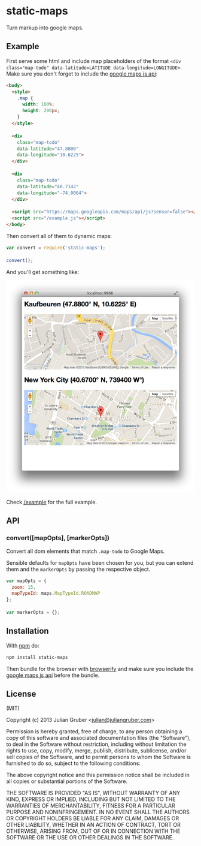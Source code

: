 
# static-maps

Turn markup into google maps.

## Example

First serve some html and include map placeholders of the format
`<div class="map-todo" data-latitude=LATITUDE data-longitude=LONGITUDE>`. Make
sure you don't forget to include the
[google maps js api](https://developers.google.com/maps/documentation/javascript/tutorial):

```html
<body>
  <style>
    .map {
      width: 100%;
      height: 200px;
    }
  </style>

  <div
    class="map-todo"
    data-latitude="47.8800"
    data-longitude="10.6225">
  </div>

  <div
    class="map-todo"
    data-latitude="40.7142"
    data-longitude="-74.0064">
  </div>

  <script src="https://maps.googleapis.com/maps/api/js?sensor=false"></script>
  <script src="/example.js"></script>
</body>

```

Then convert all of them to dynamic maps:

```js
var convert = require('static-maps');

convert();
```

And you'll get something like:

![example](/example/screenshot.png)

Check [/example](https://github.com/juliangruber/static-maps/tree/master/example)
for the full example.

## API

### convert([mapOpts], [markerOpts])

Convert all dom elements that match `.map-todo` to Google Maps.

Sensible defaults for `mapOpts` have been chosen for you, but you can extend
them and the `markerOpts` by passing the respective object.

```js
var mapOpts = {
  zoom: 15,
  mapTypeId: maps.MapTypeId.ROADMAP
};

var markerOpts = {};
```

## Installation

With [npm](https://npmjs.org) do:

```bash
npm install static-maps
```

Then bundle for the browser with
[browserify](https://github.com/substack/node-browserify) and make sure
you include the
[google maps js api](https://developers.google.com/maps/documentation/javascript/tutorial)
before the bundle.

## License

(MIT)

Copyright (c) 2013 Julian Gruber &lt;julian@juliangruber.com&gt;

Permission is hereby granted, free of charge, to any person obtaining a copy of
this software and associated documentation files (the "Software"), to deal in
the Software without restriction, including without limitation the rights to
use, copy, modify, merge, publish, distribute, sublicense, and/or sell copies
of the Software, and to permit persons to whom the Software is furnished to do
so, subject to the following conditions:

The above copyright notice and this permission notice shall be included in all
copies or substantial portions of the Software.

THE SOFTWARE IS PROVIDED "AS IS", WITHOUT WARRANTY OF ANY KIND, EXPRESS OR
IMPLIED, INCLUDING BUT NOT LIMITED TO THE WARRANTIES OF MERCHANTABILITY,
FITNESS FOR A PARTICULAR PURPOSE AND NONINFRINGEMENT. IN NO EVENT SHALL THE
AUTHORS OR COPYRIGHT HOLDERS BE LIABLE FOR ANY CLAIM, DAMAGES OR OTHER
LIABILITY, WHETHER IN AN ACTION OF CONTRACT, TORT OR OTHERWISE, ARISING FROM,
OUT OF OR IN CONNECTION WITH THE SOFTWARE OR THE USE OR OTHER DEALINGS IN THE
SOFTWARE.

